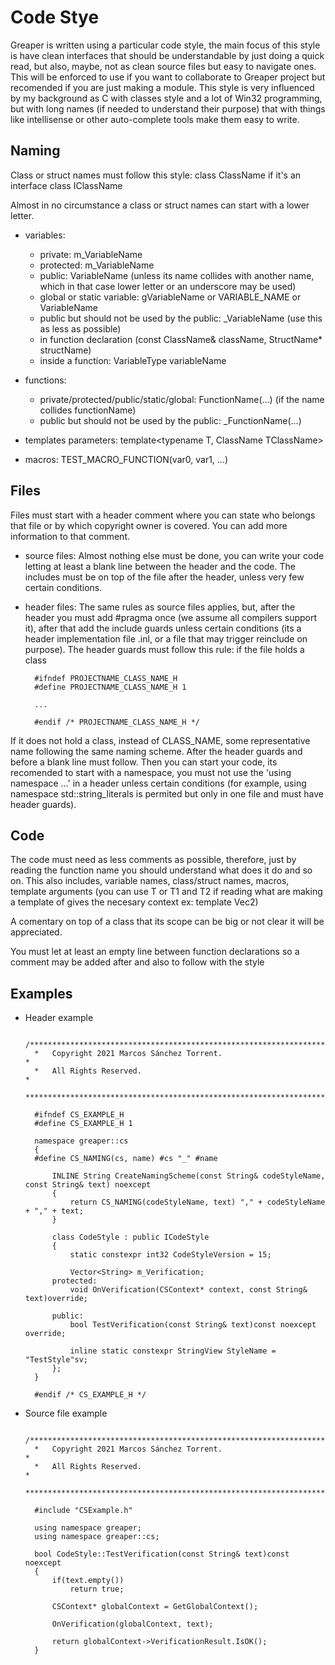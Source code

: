 # Code Stye

Greaper is written using a particular code style, the main focus of this style is have clean interfaces that should be understandable by just doing a quick read, but also, maybe, not as clean source files but easy to navigate ones.
This will be enforced to use if you want to collaborate to Greaper project but recomended if you are just making a module.
This style is very influenced by my background as C with classes style and a lot of Win32 programming, but with long names (if needed to understand their purpose) that with things like intellisense or other auto-complete tools make them easy to write.


## Naming

Class or struct names must follow this style:
        class ClassName
if it's an interface
		class IClassName

Almost in no circumstance a class or struct names can start with a lower letter.

- variables:
	- private: m_VariableName
	- protected: m_VariableName
	- public: VariableName (unless its name collides with another name, which in that case lower letter or an underscore may be used)
	- global or static variable: gVariableName or VARIABLE_NAME or VariableName
	- public but should not be used by the public: _VariableName (use this as less as possible)
	- in function declaration (const ClassName& className, StructName* structName)
	- inside a function: VariableType variableName
	
- functions:
	- private/protected/public/static/global: FunctionName(...) (if the name collides functionName)
	- public but should not be used by the public: _FunctionName(...)
	
- templates parameters: template<typename T, ClassName TClassName>

- macros: TEST_MACRO_FUNCTION(var0, var1, ...)

## Files

Files must start with a header comment where you can state who belongs that file or by which copyright owner is covered. You can add more information to that comment.

- source files: Almost nothing else must be done, you can write your code letting at least a blank line between the header and the code. The includes must be on top of the file after the header, unless very few certain conditions.

- header files: The same rules as source files applies, but, after the header you must add #pragma once (we assume all compilers support it), after that add the include guards unless certain conditions (its a header implementation file .inl, or a file that may trigger reinclude on purpose).
The header guards must follow this rule:
if the file holds a class

		#ifndef PROJECTNAME_CLASS_NAME_H
		#define PROJECTNAME_CLASS_NAME_H 1
		
		...
		
		#endif /* PROJECTNAME_CLASS_NAME_H */

If it does not hold a class, instead of CLASS_NAME, some representative name following the same naming scheme.
After the header guards and before a blank line must follow.
Then you can start your code, its recomended to start with a namespace, you must not use the 'using namespace ...' in a header unless certain conditions (for example, using namespace std::string_literals is permited but only in one file and must have header guards).

## Code

The code must need as less comments as possible, therefore, just by reading the function name you should understand what does it do and so on. This also includes, variable names, class/struct names, macros, template arguments (you can use T or T1 and T2 if reading what are making a template of gives the necesary context ex: template<class T> Vec2)

A comentary on top of a class that its scope can be big or not clear it will be appreciated.

You must let at least an empty line between function declarations so a comment may be added after and also to follow with the style

## Examples
- Header example

		/***********************************************************************************
		*   Copyright 2021 Marcos Sánchez Torrent.                                         *
		*   All Rights Reserved.                                                           *
		***********************************************************************************/
		
		#ifndef CS_EXAMPLE_H
		#define CS_EXAMPLE_H 1
		
		namespace greaper::cs
		{
		#define CS_NAMING(cs, name) #cs "_" #name
		
			INLINE String CreateNamingScheme(const String& codeStyleName, const String& text) noexcept
			{
				return CS_NAMING(codeStyleName, text) "," + codeStyleName + "," + text;
			}
			
			class CodeStyle : public ICodeStyle
			{
				static constexpr int32 CodeStyleVersion = 15;
				
				Vector<String> m_Verification;
			protected:
				void OnVerification(CSContext* context, const String& text)override;
				
			public:
				bool TestVerification(const String& text)const noexcept override;
				
				inline static constexpr StringView StyleName = "TestStyle"sv;
			};
		}
		
		#endif /* CS_EXAMPLE_H */

- Source file example

		/***********************************************************************************
		*   Copyright 2021 Marcos Sánchez Torrent.                                         *
		*   All Rights Reserved.                                                           *
		***********************************************************************************/
		
		#include "CSExample.h"
		
		using namespace greaper;
		using namespace greaper::cs;
		
		bool CodeStyle::TestVerification(const String& text)const noexcept
		{
			if(text.empty())
				return true;
			
			CSContext* globalContext = GetGlobalContext();
			
			OnVerification(globalContext, text);
			
			return globalContext->VerificationResult.IsOK();
		}
